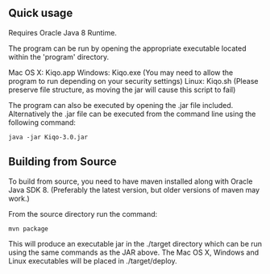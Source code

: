 Quick usage
-----------
Requires Oracle Java 8 Runtime.

The program can be run by opening the appropriate executable located within the 'program' directory.

Mac OS X:   Kiqo.app
Windows:    Kiqo.exe (You may need to allow the program to run depending on your security settings)
Linux:      Kiqo.sh (Please preserve file structure, as moving the jar will cause this script to fail)

The program can also be executed by opening the .jar file included.
Alternatively the .jar file can be executed from the command line using the following command:

	java -jar Kiqo-3.0.jar


Building from Source
--------------------
To build from source, you need to have maven installed along with Oracle Java SDK 8.
(Preferably the latest version, but older versions of maven may work.)

From the source directory run the command:

	mvn package

This will produce an executable jar in the ./target directory which can be run
using the same commands as the JAR above. The Mac OS X, Windows and Linux executables
will be placed in ./target/deploy.
